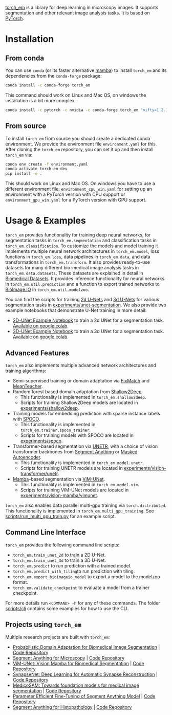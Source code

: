[torch_em](https://github.com/constantinpape/torch-em) is a library for deep learning in microscopy images.
It supports segmentation and other relevant image analysis tasks. It is based on [PyTorch](https://pytorch.org/).

# Installation

## From conda

You can use `conda` (or its faster alternative [mamba](https://mamba.readthedocs.io/en/latest/)) to install `torch_em` and its dependencies from the `conda-forge` package:
```bash
conda install -c conda-forge torch_em
```
This command should work on Linux and Mac OS, on windows the installation is a bit more complex:
```bash
conda install -c pytorch -c nvidia -c conda-forge torch_em "nifty=1.2.1=*_4" "protobuf <5"
```

## From source

To install `torch_em` from source you should create a dedicated conda environment.
We provide the environment file `environment.yaml` for this. After cloning the `torch_em` repository,
you can set it up and then install `torch_em` via:
```bash
conda env create -f environment.yaml
conda activate torch-em-dev
pip install -e .
```
This should work on Linux and Mac OS. On windows you have to use a different environment file:
`environment_cpu_win.yaml` for setting up an environment with a PyTorch version with CPU support or
`environment_gpu_win.yaml` for a PyTorch version with GPU support.

# Usage & Examples

`torch_em` provides functionality for training deep neural networks, for segmentation tasks in `torch_em.segmentation`
and classification tasks in `torch_em.classification`.
To customize the models and model training it implements multiple neural network architectures in `torch_em.model`,
loss functions in `torch_em.loss`, data pipelines in `torch_em.data`, and data transformations in `torch_em.transform`.
It also provides ready-to-use datasets for many different bio-medical image analysis tasks in `torch_em.data.datasets`.
These datasets are explained in detail in [Biomedical Datasets](#biomedical-datasets).
It provides inference functionality for neural networks in `torch_em.util.prediction` and a function to export trained networks to [BioImage.IO](https://bioimage.io/#/) in `torch_em.util.modelzoo`.

You can find the scripts for training [2d U-Nets](https://doi.org/10.1007/978-3-319-24574-4_28) and [3d U-Nets](https://doi.org/10.1007/978-3-319-46723-8_49) for various segmentation tasks in [experiments/unet-segmentation](https://github.com/constantinpape/torch-em/tree/main/experiments/unet-segmentation). We also provide two example notebooks that demonstrate U-Net training in more detail:
- [2D-UNet Example Notebook](https://github.com/constantinpape/torch-em/blob/main/experiments/2D-UNet-Training.ipynb) to train a 2d UNet for a segmentation task. [Available on google colab](https://colab.research.google.com/github/constantinpape/torch-em/blob/main/experiments/2D-UNet-Training.ipynb).
- [3D-UNet Example Notebook](https://github.com/constantinpape/torch-em/blob/main/experiments/3D-UNet-Training.ipynb) to train a 3d UNet for a segmentation task. [Available on google colab](https://colab.research.google.com/github/constantinpape/torch-em/blob/main/experiments/3D-UNet-Training.ipynb).

## Advanced Features

`torch_em` also implements multiple advanced network architectures and training algorithms:
- Semi-supervised training or domain adaptation via [FixMatch](https://arxiv.org/abs/2001.07685) and [MeanTeacher](https://arxiv.org/abs/1703.01780).
- Random forest based domain adaptation from [Shallow2Deep](https://doi.org/10.1101/2021.11.09.467925).
    - This functionality is implemented in `torch_em.shallow2deep`.
    - Scripts for training Shallow2Deep models are located in [experiments/shallow2deep](https://github.com/constantinpape/torch-em/tree/main/experiments/shallow2deep).
- Training models for embedding prediction with sparse instance labels with [SPOCO](https://arxiv.org/abs/2103.14572).
    - This functionality is implemented in `torch_em.trainer.spoco_trainer`.
    - Scripts for training models with SPOCO are located in [experiments/spoco](https://github.com/constantinpape/torch-em/tree/main/experiments/spoco).
- Transformer-based segmentation via [UNETR](https://doi.org/10.48550/arXiv.2103.10504), with a choice of vision transformer backbones from [Segment Anything](https://doi.org/10.48550/arXiv.2304.02643) or [Masked Autoencoder](https://doi.org/10.48550/arXiv.2111.06377).
    - This functionality is implemented in `torch_em.model.unetr`.
    - Scripts for training UNETR models are located in [experiments/vision-transformer/unetr](https://github.com/constantinpape/torch-em/tree/main/experiments/vision-transformer/unetr).
- [Mamba](https://arxiv.org/abs/2312.00752)-based segmentation via [ViM-UNet](https://doi.org/10.48550/arXiv.2404.07705).
    - This functionality is implemented in `torch_em.model.vim`.
    - Scripts for training ViM-UNet models are located in [experiments/vision-mamba/vimunet](https://github.com/constantinpape/torch-em/tree/main/experiments/vision-mamba).

`torch_em` also enables data parallel multi-gpu training via `torch.distributed`. This functionality is implemented in `torch_em.multi_gpu_training`. See [scripts/run_multi_gpu_train.py](https://github.com/constantinpape/torch-em/blob/main/scripts/run_multi_gpu_train.py) for an example script.

## Command Line Interface

`torch_em` provides the following command line scripts:
- `torch_em.train_unet_2d` to train a 2D U-Net. 
- `torch_em.train_unet_3d` to train a 3D U-Net. 
- `torch_em.predict` to run prediction with a trained model.
- `torch_em.predict_with_tiling`to run prediction with tiling.
- `torch_em.export_bioimageio_model` to export a model to the modelzoo format.
- `torch_em.validate_checkpoint` to evaluate a model from a trainer checkpoint.

For more details run `<COMMAND> -h` for any of these commands.
The folder [scripts/cli](https://github.com/constantinpape/torch-em/tree/main/scripts/cli) contains some examples for how to use the CLI.

## Projects using `torch_em`

Multiple research projects are built with `torch_em`:
- [Probabilistic Domain Adaptation for Biomedical Image Segmentation](https://doi.org/10.48550/arXiv.2303.11790) | [Code Repository](https://github.com/computational-cell-analytics/Probabilistic-Domain-Adaptation)
- [Segment Anything for Microscopy](https://doi.org/10.1101/2023.08.21.554208) | [Code Repository](https://github.com/computational-cell-analytics/micro-sam)
- [ViM-UNet: Vision Mamba for Biomedical Segmentation](https://doi.org/10.48550/arXiv.2404.07705) | [Code Repository](https://github.com/constantinpape/torch-em/blob/main/vimunet.md)
- [SynapseNet: Deep Learning for Automatic Synapse Reconstruction](https://doi.org/10.1101/2024.12.02.626387) | [Code Repository](https://github.com/computational-cell-analytics/synapse-net)
- [MedicoSAM: Towards foundation models for medical image segmentation](https://arxiv.org/abs/2501.11734) | [Code Repository](https://github.com/computational-cell-analytics/medico-sam)
- [Parameter Efficient Fine-Tuning of Segment Anything Model](https://arxiv.org/abs/2502.00418) | [Code Repository](https://github.com/computational-cell-analytics/peft-sam)
- [Segment Anything for Histopathology](https://arxiv.org/abs/2502.00408) | [Code Repository](https://github.com/computational-cell-analytics/patho-sam)
